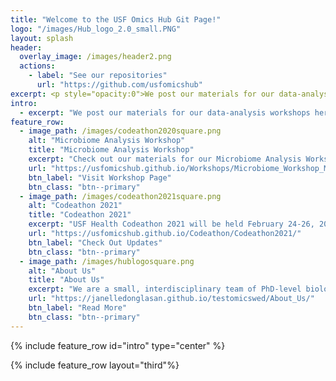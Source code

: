 ```yaml
---
title: "Welcome to the USF Omics Hub Git Page!"
logo: "/images/Hub_logo_2.0_small.PNG"
layout: splash
header:
  overlay_image: /images/header2.png
  actions:
    - label: "See our repositories"
      url: "https://github.com/usfomicshub"
excerpt: <p style="opacity:0">We post our materials for our data-analysis workshops here, information for upcoming events, as well as the code we’ve developed for various other omics-related data analyses. Check out materials of our most recent events and more about us below! We post our materials for our data-analysis workshops here, information for upcoming events, as well as the code we’ve developed for various other omics-related data analyses. Check out materials of our most recent events and more about us below! We post our materials for our data-analysis workshops here, information for upcoming events, as well as</p>
intro: 
  - excerpt: "We post our materials for our data-analysis workshops here, information for upcoming events, as well as the code we’ve developed for various other omics-related data analyses. Check out materials of our most recent events and more about us below!"
feature_row:
  - image_path: /images/codeathon2020square.png
    alt: "Microbiome Analysis Workshop"
    title: "Microbiome Analysis Workshop"
    excerpt: "Check out our materials for our Microbiome Analysis Workshop"
    url: "https://usfomicshub.github.io/Workshops/Microbiome_Workshop_Materials/"
    btn_label: "Visit Workshop Page"
    btn_class: "btn--primary"
  - image_path: /images/codeathon2021square.png
    alt: "Codeathon 2021"
    title: "Codeathon 2021"
    excerpt: "USF Health Codeathon 2021 will be held February 24-26, 2021"
    url: "https://usfomicshub.github.io/Codeathon/Codeathon2021/"
    btn_label: "Check Out Updates"
    btn_class: "btn--primary"
  - image_path: /images/hublogosquare.png
    alt: "About Us"
    title: "About Us"
    excerpt: "We are a small, interdisciplinary team of PhD-level biologists, bench scientists, bioinformaticians, programmers, statisticians, and scientific-writing experts here to help you design experiments.."
    url: "https://janelledonglasan.github.io/testomicswed/About_Us/"
    btn_label: "Read More"
    btn_class: "btn--primary"
---
```


{% include feature_row id="intro" type="center" %}

{% include feature_row layout="third"%}

<!--
## News

- The Hub Microbiome Data-Analysis Workshop will be taking place the first week of December!

- UPDATE 3/25/2020: Check <a href="https://usfomicshub.github.io/coronavirus_misc">here</a> for helpful info about keeping your computational research going during coronavirus control-measures.

- <a href="https://usfonehealthcodeathon2020.github.io/">USF's One Health Codeathon repository</a> is now online! Check the team-repos for live project-updates during the codeathon.

- Presentations from our Genomics Forum One Health Codeathon 2020 onboarding-meeting are now available <a href="https://github.com/usfomicshub/USFOneHealthCodeathon2020">here</a>. 

- USF's One Health Codeathon: Host-Microbiome Interactions in Global Health will be taking place February 26th - 28th! More information is available at the <a href="https://health.usf.edu/publichealth/ghidr/genomics">Genomics Program website</a>.
-->



